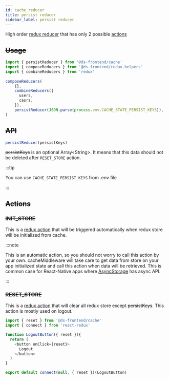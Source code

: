 ```yaml
---
id: cache_reducer
title: persist reducer
sidebar_label: persist reducer
---
```


High order [redux reducer](https://redux.js.org/basics/reducers) that has only 2 possible [actions](https://redux.js.org/basics/actions)

## ~~Usage~~

```javascript
import { persistReducer } from '@ds-frontend/cache'
import { composeReducers } from '@ds-frontend/redux-helpers'
import { combineReducers } from 'redux'
    
composeReducers(
    {},
    combineReducers({
      users,
      casrs,
    }),
    persistReducer(JSON.parse(process.env.CACHE_STATE_PERSIST_KEYS)),
)
```


## ~~API~~

```javascript
persistReducer(persistKeys)
```

~~persistKeys~~ is an optional Array<String\>. It means that this data should not be deleted after `RESET_STORE` action.

:::tip

You can use `CACHE_STATE_PERSIST_KEYS` from .env file

:::

## ~~Actions~~

### ~~INIT_STORE~~
This is a [redux action](https://redux.js.org/basics/actions) that will be triggered automatically when redux store will be initialized from cache.

:::note

This is an automatic action, so you should not worry to call this action by your own. cacheMiddleware will take care to get data from store on your app initialized state and call this action when data will be retrieved. This is common case for React-Native apps where [AsyncStorage](https://github.com/react-native-community/async-storage) has async API.

:::

### ~~RESET_STORE~~

This is a [redux action](https://redux.js.org/basics/actions) that will clear all redux store except ~~persistKeys~~. 
This action is mostly used on logout.

```javascript
import { reset } from '@ds-frontend/cache'
import { connect } from 'react-redux'

function LogoutButton({ reset }){
  return (
    <button onClick={reset}>
      Logout
    </button>
  )
}

export default connect(null, { reset })(LogoutButton)
```

